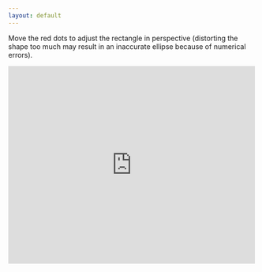 ```yaml
---
layout: default
---
```


<p>Move the red dots to adjust the rectangle in perspective (distorting the shape too much may result in an inaccurate ellipse because of numerical errors).</p>

<iframe scrolling="no" title="Ellipse in perspective" src="https://www.geogebra.org/material/iframe/id/dctcthsg/width/500/height/400/border/888888/sfsb/true/smb/false/stb/false/stbh/false/ai/false/asb/false/sri/false/rc/false/ld/false/sdz/true/ctl/false" width="500px" height="400px" style="border:0px;"> </iframe>
